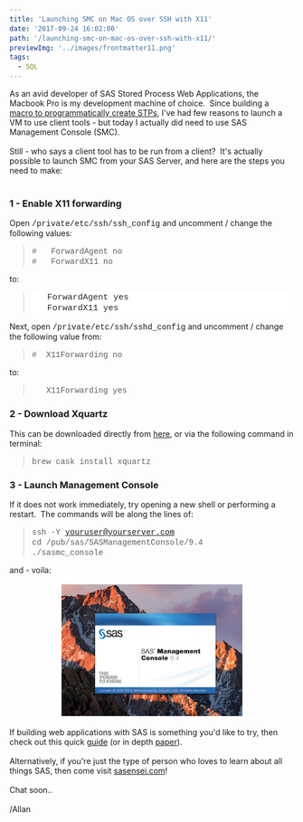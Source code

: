 ```yaml
---
title: 'Launching SMC on Mac OS over SSH with X11'
date: '2017-09-24 16:02:00'
path: '/launching-smc-on-mac-os-over-ssh-with-x11/'
previewImg: '../images/frontmatter11.png'
tags:
  - SQL
---
```


As an avid developer of SAS Stored Process Web Applications, the Macbook Pro is my development machine of choice.&nbsp; Since building a <a href="https://github.com/macropeople/macrocore/blob/master/meta/mm_createstp.sas" target="_blank">macro to programmatically create STPs</a>, I've had few reasons to launch a VM to use client tools - but today I actually did need to use SAS Management Console (SMC).<br /><br />Still - who says a client tool has to be run from a client?&nbsp; It's actually possible to launch SMC from your SAS Server, and here are the steps you need to make:<br /><br /><h3>1 - Enable X11 forwarding</h3>Open <span style="font-family: &quot;courier new&quot; , &quot;courier&quot; , monospace;">/private/etc/ssh/ssh_config</span> and uncomment / change the following values:<br /><blockquote><span style="font-family: &quot;Courier New&quot;,Courier,monospace;">#&nbsp;&nbsp; ForwardAgent no<br />#&nbsp;&nbsp; ForwardX11 no</span></blockquote>to:<br /><blockquote><div style="-webkit-text-stroke-width: 0px; background-color: white; border: 0px; clear: both; color: #242729; font-family: Arial, &quot;Helvetica Neue&quot;, Helvetica, sans-serif; font-size: 15px; font-stretch: inherit; font-style: normal; font-variant-caps: normal; font-variant-ligatures: normal; font-variant-numeric: inherit; font-weight: normal; letter-spacing: normal; line-height: inherit; margin: 0px 0px 1em; orphans: 2; padding: 0px; text-align: left; text-decoration-color: initial; text-decoration-style: initial; text-indent: 0px; text-transform: none; vertical-align: baseline; white-space: normal; widows: 2; word-spacing: 0px;"><span style="font-family: &quot;Courier New&quot;,Courier,monospace;">&nbsp;&nbsp; ForwardAgent yes<br />&nbsp;&nbsp; ForwardX11 yes </span></div></blockquote>Next, open <span style="font-family: &quot;courier new&quot; , &quot;courier&quot; , monospace;">/private/etc/ssh/sshd_config</span> and uncomment / change the following value from:<br /><blockquote><span style="font-family: &quot;Courier New&quot;,Courier,monospace;">#&nbsp; X11Forwarding no</span></blockquote>to:<br /><blockquote><span style="font-family: &quot;Courier New&quot;,Courier,monospace;">&nbsp;&nbsp; X11Forwarding yes</span></blockquote><h3>2 - Download Xquartz</h3>This can be downloaded directly from <a href="https://www.xquartz.org/" target="_blank">here</a>, or via the following command in terminal:<br /><blockquote><span style="font-family: &quot;Courier New&quot;,Courier,monospace;">brew cask install xquartz</span> </blockquote><h3>3 - Launch Management Console</h3>If it does not work immediately, try opening a new shell or performing a restart.&nbsp; The commands will be along the lines of:<br /><blockquote><span style="font-family: &quot;Courier New&quot;,Courier,monospace;">ssh -Y youruser@yourserver.com</span><br /><span style="font-family: &quot;Courier New&quot;,Courier,monospace;">cd /pub/sas/SASManagementConsole/9.4<br />./sasmc_console</span></blockquote>and - voila:<br /><br /><div style="clear: both; text-align: center;"><a href="../images/Screen%2BShot%2B2017-09-24%2Bat%2B16.51.13.png" style="margin-left: 1em; margin-right: 1em;"><img border="0" data-original-height="843" data-original-width="1154" height="233" src="../images/Screen Shot 2017-09-24 at 16.51.13.png" width="320" /></a></div><br />If building web applications with SAS is something you'd like to try, then check out this quick [guide](/building-web-apps-with-sas) (or in depth <a href="https://support.sas.com/resources/papers/proceedings17/1091-2017.pdf" target="_blank">paper</a>).&nbsp;<br /><br />Alternatively, if you're just the type of person who loves to learn about all things SAS, then come visit <a href="https://sasensei.com/">sasensei.com</a>!<br /><br />Chat soon..<br /><br />/Allan
